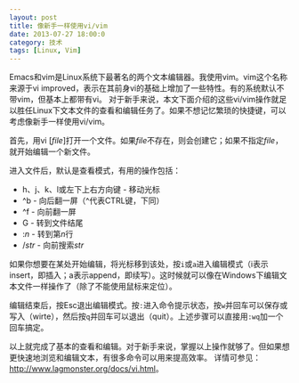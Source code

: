 ```yaml
---
layout: post
title: 像新手一样使用vi/vim
date: 2013-07-27 18:00:0
category: 技术
tags: [Linux, Vim]
---
```


Emacs和vim是Linux系统下最著名的两个文本编辑器。我使用vim。vim这个名称来源于vi improved，表示在其前身vi的基础上增加了一些特性。有的系统默认不带vim，但基本上都带有vi。
对于新手来说，本文下面介绍的这些vi/vim操作就足以胜任Linux下文本文件的查看和编辑任务了。如果不想记忆繁琐的快捷键，可以考虑像新手一样使用vi/vim。

<!--more-->
首先，用vi \[*file*\]打开一个文件。如果*file*不存在，则会创建它；如果不指定*file*，就开始编辑一个新文件。

进入文件后，默认是查看模式，有用的操作包括：

*   h、j、k、l或左下上右方向键 \- 移动光标
*   ^b \- 向后翻一屏（^代表CTRL键，下同）
*   ^f \- 向前翻一屏
*   G \- 转到文件结尾
*   \:*n* \- 转到第*n*行
*   /*str* \- 向前搜索*str*

如果你想要在某处开始编辑，将光标移到该处，按`i`或`a`进入编辑模式（i表示insert，即插入；a表示append，即续写）。这时候就可以像在Windows下编辑文本文件一样操作了（除了不能使用鼠标来定位）。

编辑结束后，按Esc退出编辑模式。按`:`进入命令提示状态，按`w`并回车可以保存或写入（wirte），然后按`q`并回车可以退出（quit）。上述步骤可以直接用`:wq`加一个回车搞定。

以上就完成了基本的查看和编辑。对于新手来说，掌握以上操作就够了。但如果想更快速地浏览和编辑文本，有很多命令可以用来提高效率。
详情可参见：<http://www.lagmonster.org/docs/vi.html>。
